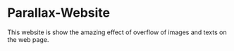 # Parallax-Website
This website is show the amazing effect of overflow of images and texts on the web page. 

